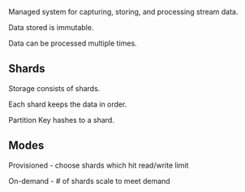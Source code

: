 
Managed system for capturing, storing, and processing stream data.

Data stored is immutable.

Data can be processed multiple times.


## Shards

Storage consists of shards.

Each shard keeps the data in order.

Partition Key hashes to a shard.


## Modes

Provisioned - choose shards which hit read/write limit

On-demand - # of shards scale to meet demand